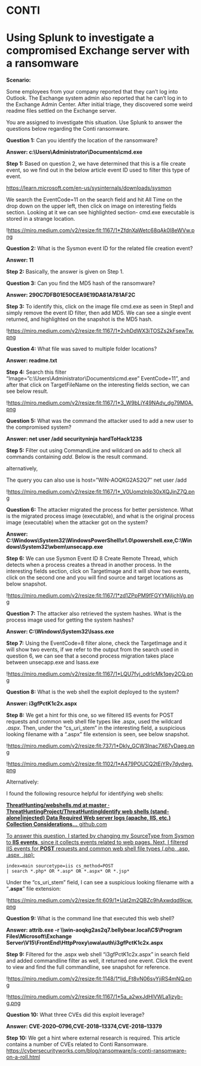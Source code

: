 # CONTI
# Using Splunk to investigate a compromised Exchange server with a ransomware

**Scenario:**

Some employees from your company reported that they can’t log into Outlook. 
The Exchange system admin also reported that he can’t log in to the 
Exchange Admin Center. After initial triage, they discovered some weird 
readme files settled on the Exchange server. 

You are assigned to investigate this situation. Use Splunk to answer the questions below regarding the Conti ransomware.

**Question 1:** Can you identify the location of the ransomware?

**Answer: c:\Users\Administrator\Documents\cmd.exe**

**Step 1:** Based on question 2, we have determined that this is a file create event, so we 
find out in the below article event ID used to filter this type of 
event.

https://learn.microsoft.com/en-us/sysinternals/downloads/sysmon

We search the EventCode=11 on the search field and hit All Time on the 
drop down on the upper left, then click on image on interesting fields 
section. Looking at it we can see highlighted section- cmd.exe 
executable is stored in a strange location.

!https://miro.medium.com/v2/resize:fit:1167/1*ZfdnXaWetc68qAk0l8eWVw.png

**Question 2:** What is the Sysmon event ID for the related file creation event?

**Answer: 11**

**Step 2:** Basically, the answer is given on Step 1.

**Question 3:** Can you find the MD5 hash of the ransomware?

**Answer: 290C7DFB01E50CEA9E19DA81A781AF2C**

**Step 3:** To
 identify this, click on the image file cmd.exe as seen in Step1 and 
simply remove the event ID filter, then add MD5. We can see a single 
event returned, and highlighted on the snapshot is the MD5 hash.

!https://miro.medium.com/v2/resize:fit:1167/1*2vhDdWX3iTOSZs2kFsewTw.png

**Question 4:** What file was saved to multiple folder locations?

**Answer: readme.txt**

**Step 4:** Search
 this filter “Image=”c:\\Users\\Administrator\\Documents\\cmd.exe” 
EventCode=11”, and after that click on TargetFileName on the interesting
 fields section, we can see below result.

!https://miro.medium.com/v2/resize:fit:1167/1*3_W9bLjY49NAdv_dg79M0A.png

**Question 5:** What was the command the attacker used to add a new user to the compromised system?

**Answer: net user /add securityninja hardToHack123$**

**Step 5:** Filter out using CommandLine and wildcard on add to check all commands containing *add*. Below is the result command.

alternatively,

The query you can also use is host=”WIN-AOQKG2AS2Q7″ net user /add

!https://miro.medium.com/v2/resize:fit:1167/1*_V0Uomzlnlp30xXQJjnZ7Q.png

**Question 6:**
 The attacker migrated the process for better persistence. What is the 
migrated process image (executable), and what is the original process 
image (executable) when the attacker got on the system?

**Answer: C:\Windows\System32\WindowsPowerShell\v1.0\powershell.exe,C:\Windows\System32\wbem\unsecapp.exe**

**Step 6:** We
 can use Sysmon Event ID 8 Create Remote Thread, which detects when a 
process creates a thread in another process. In the interesting fields 
section, click on TargetImage and it will show two events, click on the 
second one and you will find source and target locations as below 
snapshot.

!https://miro.medium.com/v2/resize:fit:1167/1*zd1ZPpPM9fFGYYMjIjchVg.png

**Question 7:** The attacker also retrieved the system hashes. What is the process image used for getting the system hashes?

**Answer: C:\\Windows\\System32\\lsass.exe**

**Step 7:** Using
 the EventCode=8 filter alone, check the TargetImage and it will show 
two events, if we refer to the output from the search used in question 
6, we can see that a second process migration takes place between 
unsecapp.exe and lsass.exe

!https://miro.medium.com/v2/resize:fit:1167/1*LQU7fvj_odrIcMk1qey2CQ.png

**Question 8:** What is the web shell the exploit deployed to the system?

**Answer: i3gfPctK1c2x.aspx**

**Step 8:** We get a hint for this one, so we filtered IIS events for POST requests 
and common web shell file types like .aspx, used the wildcard *.aspx*. 
Then, under the “cs_uri_stem” in the interesting field, a suspicious 
looking filename with a “.aspx” file extension is seen, see below 
snapshot.

!https://miro.medium.com/v2/resize:fit:737/1*Dkly_GCW3lnac7X67vDaeg.png

!https://miro.medium.com/v2/resize:fit:1102/1*A479POUCQ2tEjYRy7dydwg.png

Alternatively:

I found the following resource helpful for identifying web shells:

[**ThreatHunting/webshells.md at master · ThreatHuntingProject/ThreatHuntingIdentify web shells (stand-alone|injected) Data Required Web server logs (apache, IIS, etc.) Collection Considerations…**
github.com](https://github.com/ThreatHuntingProject/ThreatHunting/blob/master/hunts/webshells.md?source=post_page-----5dfe72635dbe--------------------------------)

[To answer this question, I started by changing my SourceType from Sysmon to **IIS** **events**, since it collects events related to web pages. Next, I filtered IIS events for **POST** requests and common web shell file types (.php, .asp, .aspx, .jsp):](https://www.notion.so/To-answer-this-question-I-started-by-changing-my-SourceType-from-Sysmon-to-IIS-events-since-it-col-0d765f437b914f2593f3d9bdf2015023?pvs=21)

```
index=main sourcetype=iis cs_method=POST
| search *.php* OR *.asp* OR *.aspx* OR *.jsp*
```

Under the “cs_uri_stem” field, I can see a suspicious looking filename with a “**.aspx**” file extension:

!https://miro.medium.com/v2/resize:fit:609/1*Uat2m2QBZc9hAxwdqd9icw.png

**Question 9:** What is the command line that executed this web shell?

**Answer:
 attrib.exe -r \\\\win-aoqkg2as2q7.bellybear.local\C$\Program 
Files\Microsoft\Exchange 
Server\V15\FrontEnd\HttpProxy\owa\auth\i3gfPctK1c2x.aspx**

**Step 9:** Filtered
 for the .aspx web shell “i3gfPctK1c2x.aspx” in search field and added 
commandline filter as well, it returned one event. Click the event to 
view and find the full commandline, see snapshot for reference.

!https://miro.medium.com/v2/resize:fit:1148/1*ljd_Ft8vN06svYjiRS4mNQ.png

!https://miro.medium.com/v2/resize:fit:1167/1*5a_a2wxJdHlVWLa1izyb-g.png

**Question 10:** What three CVEs did this exploit leverage?

**Answer: CVE-2020–0796,CVE-2018–13374,CVE-2018–13379**

**Step 10:** We get a hint where external research is required. This article contains a number of CVEs  related to Conti Ransomware. https://cybersecurityworks.com/blog/ransomware/is-conti-ransomware-on-a-roll.html
